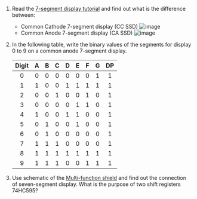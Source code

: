 1. Read the [7-segment display tutorial](https://www.electronics-tutorials.ws/blog/7-segment-display-tutorial.html) and find out what is the difference between:
   * Common Cathode 7-segment display (CC SSD) 
   ![image](https://user-images.githubusercontent.com/99410528/196494286-a82dbd9a-ec0c-486f-b034-017a54911768.png)
   * Common Anode 7-segment display (CA SSD)
   ![image](https://user-images.githubusercontent.com/99410528/196494424-d42bae13-00e6-4e43-a1a2-2d18db004145.png)

2. In the following table, write the binary values of the segments for display 0 to 9 on a common anode 7-segment display.

   | **Digit** | **A** | **B** | **C** | **D** | **E** | **F** | **G** | **DP** |
   | :-: | :-: | :-: | :-: | :-: | :-: | :-: | :-: | :-: |
   | 0 | 0 | 0 | 0 | 0 | 0 | 0 | 1 | 1 |
   | 1 | 1 | 0 | 0 | 1 | 1 | 1 | 1 | 1 |
   | 2 | 0 | 0 | 1 | 0 | 0 | 1 | 0 | 1 |
   | 3 | 0 | 0 | 0 | 0 | 1 | 1 | 0 | 1 |
   | 4 | 1 | 0 | 0 | 1 | 1 | 0 | 0 | 1 |
   | 5 | 0 | 1 | 0 | 0 | 1 | 0 | 0 | 1 |
   | 6 | 0 | 1 | 0 | 0 | 0 | 0 | 0 | 1 |
   | 7 | 1 | 1 | 1 | 0 | 0 | 0 | 0 | 1 |
   | 8 | 1 | 1 | 1 | 1 | 1 | 1 | 1 | 1 |
   | 9 | 1 | 1 | 1 | 0 | 0 | 1 | 1 | 1 |

3. Use schematic of the [Multi-function shield](https://oshwlab.com/tomas.fryza/arduino-shields) and find out the connection of seven-segment display. What is the purpose of two shift registers 74HC595?

